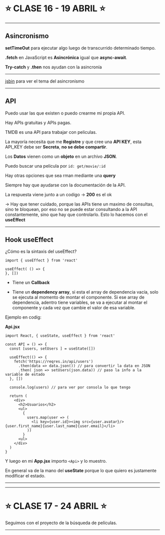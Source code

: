 # :star: CLASE 16 - 19 ABRIL :star:

---

## Asincronismo

**setTimeOut** para ejecutar algo luego de transcurrido determinado tiempo.

**.fetch** en JavaScript es **Asincrónica** igual que **async-await**.

**Try-catch** y **.then** nos ayudan con la asincronía

---

[jsbin](https://jsbin.com/?html,output) para ver el tema del asincronismo

---

## API

Puedo usar las que existen o puedo crearme mi propia API.

Hay APIs gratuitas y APIs pagas.

TMDB es una API para trabajar con peliculas.

La mayoría necesita que me **Registre** y que cree una **API KEY**, esta API_KEY debe ser **Secreta**, **no se debe compartir**.

Los **Datos** vienen como un **objeto** en un archivo **JSON**.

Puedo buscar una pelicula por ``id: get/movie/:id``

Hay otras opciones que sea rman mediante una **query**

Siempre hay que ayudarse con la documentación de la API.


La respuesta viene junto a un codigo -> **200** es el ok

-> Hay que tener cuidado, porque las APIs tiene un maximo de consultas, sino te bloquean, por eso no se puede estar consultando a la API constantemente, sino que hay que controlarlo. Esto lo hacemos con el **useEffect**

---

## Hook useEffect

¿Cómo es la sintaxis del useEffect?

```JSX
import { useEffect } from 'react'

useEffect( () => {
}, [])
```

- Tiene un **Callback**

- Tiene un **dependency array**, si esta el array de dependencia vacía, solo se ejecuta al momento de montar el componente. Si ese array de dependencia, adentro tiene variables, se va a ejecutar al montar el componente y cada vez que cambie el valor de esa variable.

Ejemplo en codig:

**Api.jsx**
```JSX
import React, { useState, useEffect } from 'react'

const API = () => {
  const [users, setUsers ] = useState([])
  
  useEffect(() => {
    fetch('https://reqres.in/api/users')
      .then(data => data.json()) // para convertir la data en JSON
      .then( json => setUsers(json.data)) // paso la info a la variable de estado
  }, [])
  
  console.log(users) // para ver por consola lo que tengo
  
  return (
    <div>
      <h2>Usuarios</h2>
      <ul>
        {
          users.map(user => (
            <li key={user.id}><img src={user.avatar}/>{user.first_name}{user.last_name}{user.email}</li>
          ))
        }
      <ul>
    </div>
  )
}
```

Y luego en mi **App.jsx** importo `<Api>` y lo muestro.


En general va de la mano del **useState** porque lo que quiero es justamente modificar el estado.


---
---

# :star: CLASE 17 - 24 ABRIL :star:

Seguimos con el proyecto de la búsqueda de películas.

---
